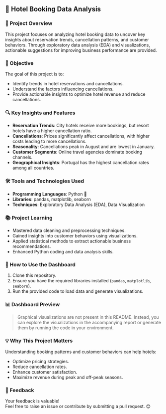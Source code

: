 ## 🏨 Hotel Booking Data Analysis  

### 📖 Project Overview  
This project focuses on analyzing hotel booking data to uncover key insights about reservation trends, cancellation patterns, and customer behaviors. Through exploratory data analysis (EDA) and visualizations, actionable suggestions for improving business performance are provided.  

### 🎯 Objective  
The goal of this project is to:  
- Identify trends in hotel reservations and cancellations.  
- Understand the factors influencing cancellations.  
- Provide actionable insights to optimize hotel revenue and reduce cancellations.  

### 🔍 Key Insights and Features  
- **Reservation Trends**: City hotels receive more bookings, but resort hotels have a higher cancellation ratio.  
- **Cancellations**: Prices significantly affect cancellations, with higher costs leading to more cancellations.  
- **Seasonality**: Cancellations peak in August and are lowest in January.  
- **Customer Segments**: Online travel agencies dominate booking channels.  
- **Geographical Insights**: Portugal has the highest cancellation rates among all countries.  

### 🛠 Tools and Technologies Used  
- **Programming Languages**: Python 🐍  
- **Libraries**: pandas, matplotlib, seaborn  
- **Techniques**: Exploratory Data Analysis (EDA), Data Visualization  

### 📚 Project Learning  
- Mastered data cleaning and preprocessing techniques.  
- Gained insights into customer behaviors using visualizations.  
- Applied statistical methods to extract actionable business recommendations.  
- Enhanced Python coding and data analysis skills.  

### 🚀 How to Use the Dashboard  
1. Clone this repository.  
2. Ensure you have the required libraries installed (`pandas`, `matplotlib`, `seaborn`).  
3. Run the provided code to load data and generate visualizations.  

### 📊 Dashboard Preview  
> Graphical visualizations are not present in this README. Instead, you can explore the visualizations in the accompanying report or generate them by running the code in your environment.

### 💡 Why This Project Matters  
Understanding booking patterns and customer behaviors can help hotels:  
- Optimize pricing strategies.  
- Reduce cancellation rates.  
- Enhance customer satisfaction.  
- Maximize revenue during peak and off-peak seasons.  

### 💬 Feedback  
Your feedback is valuable!  
Feel free to raise an issue or contribute by submitting a pull request. 😊  
